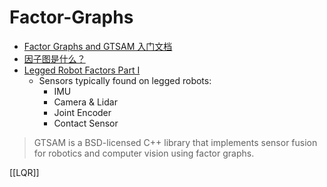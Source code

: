 # Factor-Graphs

- [Factor Graphs and GTSAM 入门文档](https://gtsam.org/tutorials/intro.html)
- [因子图是什么？](https://gtsam.org/2020/06/01/factor-graphs.html)
- [Legged Robot Factors Part I](https://gtsam.org/2019/09/18/legged-robot-factors-part-I.html)
  - Sensors typically found on legged robots:
    - IMU
    - Camera & Lidar
    - Joint Encoder
    - Contact Sensor

> GTSAM is a BSD-licensed C++ library that implements sensor fusion for robotics and computer vision using factor graphs.

[[LQR]]